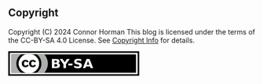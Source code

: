 ## Copyright

Copyright (C) 2024 Connor Horman
This blog is licensed under the terms of the CC-BY-SA 4.0 License. See [Copyright Info](COPYRIGHT.md) for details.

[![CC-BY-SA](by-sa-small.png)](https://creativecommons.org/licenses/by-sa/4.0/deed.en)